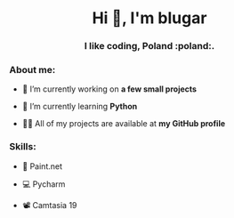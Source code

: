 <h1 align="center">Hi 👋, I'm blugar</h1>
<h3 align="center">I like coding, Poland :poland:.</h3>

<h3 align="left">About me:</h3>
<p align="left">

- 🔭 I’m currently working on **a few small projects**

- 🌱 I’m currently learning **Python**

- 👨‍💻 All of my projects are available at **my GitHub profile**

<h3 align="left">Skills:</h3>
<p align="left">

- 🎨 Paint.net
  
- 💻 Pycharm
  
- 📽 Camtasia 19
</p>
